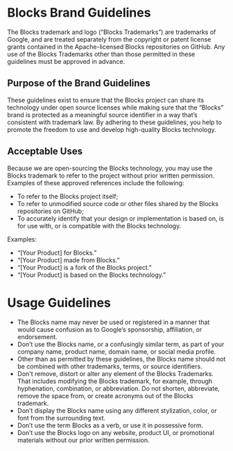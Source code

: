 # Blocks Brand Guidelines

The Blocks trademark and logo (“Blocks Trademarks”) are trademarks of Google, and are
treated separately from the copyright or patent license grants contained in the Apache-licensed
Blocks repositories on GitHub. Any use of the Blocks Trademarks other than those permitted in
these guidelines must be approved in advance. 

## Purpose of the Brand Guidelines

These guidelines exist to ensure that the Blocks project can share its technology under open
source licenses while making sure that the “Blocks” brand is protected as a meaningful source
identifier in a way that’s consistent with trademark law. By adhering to these guidelines, you help
to promote the freedom to use and develop high-quality Blocks technology.

## Acceptable Uses

Because we are open-sourcing the Blocks technology, you may use the Blocks trademark to
refer to the project without prior written permission. Examples of these approved references include
the following:

* To refer to the Blocks project itself;
* To refer to unmodified source code or other files shared by the Blocks repositories on GitHub;
* To accurately identify that your design or implementation is based on, is for use with, or is
compatible with the Blocks technology. 

Examples: 
* “[Your Product] for Blocks.”
* “[Your Product] made from Blocks.”
* “[Your Product] is a fork of the Blocks project.”
* “[Your Product] is based on the Blocks technology.”

# Usage Guidelines

* The Blocks name may never be used or registered in a manner that would cause confusion as to
  Google’s sponsorship, affiliation, or endorsement.
* Don’t use the Blocks name, or a confusingly similar term, as part of your company name,
  product name, domain name, or social media profile.
* Other than as permitted by these guidelines, the Blocks name should not be combined with other
  trademarks, terms, or source identifiers.
* Don't remove, distort or alter any element of the Blocks Trademarks. That includes modifying
  the Blocks trademark, for example, through hyphenation, combination, or abbreviation. Do not
  shorten, abbreviate, remove the space from, or create acronyms out of the Blocks trademark.
* Don’t display the Blocks name using any different stylization, color, or font from the
  surrounding text.
* Don’t use the term Blocks as a verb, or use it in possessive form.
* Don’t use the Blocks logo on any website, product UI, or promotional materials without our
  prior written permission.